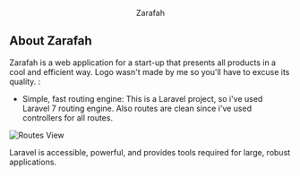 <p align="center">Zarafah</p>

## About Zarafah

Zarafah is a web application for a start-up that presents all products in a cool and efficient way. Logo wasn't made by me so you'll have to excuse its quality. :

-   Simple, fast routing engine: This is a Laravel project, so i've used Laravel 7 routing engine. Also routes are clean since i've used controllers for all routes.

<img src="https://ibb.co/vV1L9QS" alt="Routes View"></a>

Laravel is accessible, powerful, and provides tools required for large, robust applications.
